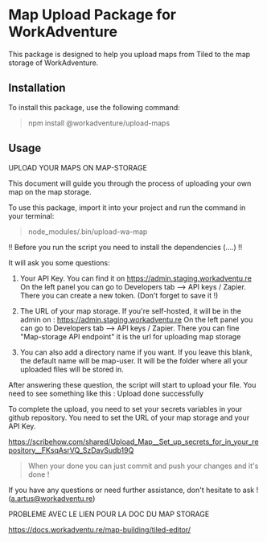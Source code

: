 # Map Upload Package for WorkAdventure

This package is designed to help you upload maps from Tiled to the map storage of WorkAdventure.

## Installation

To install this package, use the following command:

> npm install @workadventure/upload-maps

## Usage

UPLOAD YOUR MAPS ON MAP-STORAGE

This document will guide you through the process of uploading your own map on the map storage.

To use this package, import it into your project and run the command in your terminal:

> node_modules/.bin/upload-wa-map

!! Before you run the script you need to install the dependencies (....) !!

It will ask you some questions:

1. Your API Key. You can find it on https://admin.staging.workadventu.re
   On the left panel you can go to Developers tab --> API keys / Zapier.
   There you can create a new token. (Don't forget to save it !)

2. The URL of your map storage. If you're self-hosted, it will be in the admin on : https://admin.staging.workadventu.re
   On the left panel you can go to Developers tab --> API keys / Zapier.
   There you can fine "Map-storage API endpoint" it is the url for uploading map storage

3. You can also add a directory name if you want. If you leave this blank, the default name will be map-user.
   It will be the folder where all your uploaded files will be stored in.

After answering these question, the script will start to upload your file. You need to see something like this : Upload done successfully

To complete the upload, you need to set your secrets variables in your github repository. You need to set the URL of your map storage and your API Key.

https://scribehow.com/shared/Upload_Map__Set_up_secrets_for_in_your_repository__FKsqAsrVQ_SzDavSudb19Q

> When your done you can just commit and push your changes and it's done !

If you have any questions or need further assistance, don't hesitate to ask ! (a.artus@workadventu.re)

PROBLEME AVEC LE LIEN POUR LA DOC DU MAP STORAGE

https://docs.workadventu.re/map-building/tiled-editor/
